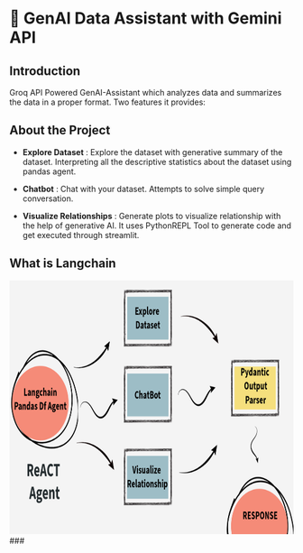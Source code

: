 # 🤖 GenAI Data Assistant with Gemini API

## Introduction
Groq API Powered GenAI-Assistant which analyzes data and summarizes the data in a proper format. Two features it provides:


## About the Project

- **Explore Dataset** : Explore the dataset with generative summary of the dataset. Interpreting all the descriptive statistics about the dataset using pandas agent.

- **Chatbot** : Chat with your dataset. Attempts to solve simple query conversation.

- **Visualize Relationships** : Generate plots to visualize relationship with the help of generative AI. It uses PythonREPL Tool to generate code and get executed through streamlit.


## What is Langchain

<img src="flow.png" width="1200" height="450">
###
